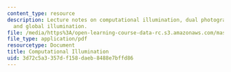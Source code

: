 ```yaml
---
content_type: resource
description: Lecture notes on computational illumination, dual photography, and direct
  and global illumination.
file: /media/https%3A/open-learning-course-data-rc.s3.amazonaws.com/mas-531-computational-camera-and-photography-fall-2009/3d72c5a3357df158daeb8488e7bffd86_MITMAS_531F09_lec04_notes.pdf
file_type: application/pdf
resourcetype: Document
title: Computational Illumination
uid: 3d72c5a3-357d-f158-daeb-8488e7bffd86
---
```

